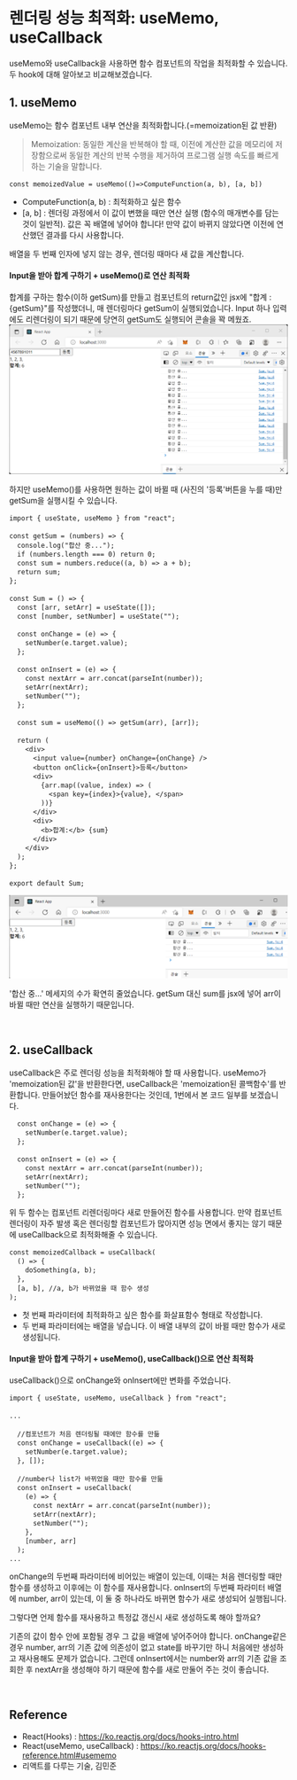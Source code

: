 # 렌더링 성능 최적화: useMemo, useCallback

useMemo와 useCallback을 사용하면 함수 컴포넌트의 작업을 최적화할 수 있습니다. 두 hook에 대해 알아보고 비교해보겠습니다.

## 1. useMemo

useMemo는 함수 컴포넌트 내부 연산을 최적화합니다.(=memoization된 값 반환)

> Memoization: 동일한 계산을 반복해야 할 때, 이전에 계산한 값을 메모리에 저장함으로써 동일한 계산의 반복 수행을 제거하여 프로그램 실행 속도를 빠르게 하는 기술을 말합니다.

```
const memoizedValue = useMemo(()=>ComputeFunction(a, b), [a, b])
```

- ComputeFunction(a, b) : 최적화하고 싶은 함수
- [a, b] : 렌더링 과정에서 이 값이 변했을 때만 연산 실행 (함수의 매개변수를 담는 것이 일반적). 값은 꼭 배열에 넣어야 합니다! 만약 값이 바뀌지 않았다면 이전에 연산했던 결과를 다시 사용합니다.

배열을 두 번째 인자에 넣지 않는 경우, 렌더링 때마다 새 값을 계산합니다.

#### Input을 받아 합계 구하기 + useMemo()로 연산 최적화

합계를 구하는 함수(이하 getSum)를 만들고 컴포넌트의 return값인 jsx에 "합계 : {getSum}"를 작성했더니, 매 렌더링마다 getSum이 실행되었습니다. Input 하나 입력에도 리렌더링이 되기 때문에 당연히 getSum도 실행되어 콘솔을 꽉 메웠죠.
![default](../imgs/image-useMemo1.png)

하지만 useMemo()를 사용하면 원하는 값이 바뀔 때 (사진의 '등록'버튼을 누를 때)만 getSum을 실행시킬 수 있습니다.

```
import { useState, useMemo } from "react";

const getSum = (numbers) => {
  console.log("합산 중...");
  if (numbers.length === 0) return 0;
  const sum = numbers.reduce((a, b) => a + b);
  return sum;
};

const Sum = () => {
  const [arr, setArr] = useState([]);
  const [number, setNumber] = useState("");

  const onChange = (e) => {
    setNumber(e.target.value);
  };

  const onInsert = (e) => {
    const nextArr = arr.concat(parseInt(number));
    setArr(nextArr);
    setNumber("");
  };

  const sum = useMemo(() => getSum(arr), [arr]);

  return (
    <div>
      <input value={number} onChange={onChange} />
      <button onClick={onInsert}>등록</button>
      <div>
        {arr.map((value, index) => (
          <span key={index}>{value}, </span>
        ))}
      </div>
      <div>
        <b>합계:</b> {sum}
      </div>
    </div>
  );
};

export default Sum;

```

![default](../imgs/image-useMemo2.png)

'합산 중...' 메세지의 수가 확연히 줄었습니다.
getSum 대신 sum를 jsx에 넣어 arr이 바뀔 때만 연산을 실행하기 때문입니다.

<br>

## 2. useCallback

useCallback은 주로 렌더링 성능을 최적화해야 할 때 사용합니다. useMemo가 'memoization된 값'을 반환한다면, useCallback은 'memoization된 콜백함수'를 반환합니다. 만들어놨던 함수를 재사용한다는 것인데, 1번에서 본 코드 일부를 보겠습니다.

```
  const onChange = (e) => {
    setNumber(e.target.value);
  };

  const onInsert = (e) => {
    const nextArr = arr.concat(parseInt(number));
    setArr(nextArr);
    setNumber("");
  };
```

위 두 함수는 컴포넌트 리렌더링마다 새로 만들어진 함수를 사용합니다. 만약 컴포넌트 렌더링이 자주 발생 혹은 렌더링할 컴포넌트가 많아지면 성능 면에서 좋지는 않기 때문에 useCallback으로 최적화해줄 수 있습니다.

```
const memoizedCallback = useCallback(
  () => {
    doSomething(a, b);
  },
  [a, b], //a, b가 바뀌었을 때 함수 생성
);
```

- 첫 번째 파라미터에 최적화하고 싶은 함수를 화살표함수 형태로 작성합니다.
- 두 번째 파라미터에는 배열을 넣습니다. 이 배열 내부의 값이 바뀔 때만 함수가 새로 생성됩니다.

#### Input을 받아 합계 구하기 + useMemo(), useCallback()으로 연산 최적화

useCallback()으로 onChange와 onInsert에만 변화를 주었습니다.

```
import { useState, useMemo, useCallback } from "react";

...

  //컴포넌트가 처음 렌더링될 때에만 함수를 만듦
  const onChange = useCallback((e) => {
    setNumber(e.target.value);
  }, []);

  //number나 list가 바뀌었을 때만 함수를 만듦
  const onInsert = useCallback(
    (e) => {
      const nextArr = arr.concat(parseInt(number));
      setArr(nextArr);
      setNumber("");
    },
    [number, arr]
  );
...
```

onChange의 두번째 파라미터에 비어있는 배열이 있는데, 이때는 처음 렌더링할 때만 함수를 생성하고 이후에는 이 함수를 재사용합니다. onInsert의 두번째 파라미터 배열에 number, arr이 있는데, 이 둘 중 하나라도 바뀌면 함수가 새로 생성되어 실행됩니다.

그렇다면 언제 함수를 재사용하고 특정값 갱신시 새로 생성하도록 해야 할까요?

기존의 값이 함수 안에 포함될 경우 그 값을 배열에 넣어주어야 합니다.
onChange같은 경우 number, arr의 기존 값에 의존성이 없고 state를 바꾸기만 하니 처음에만 생성하고 재사용해도 문제가 없습니다. 그런데 onInsert에서는 number와 arr의 기존 값을 조회한 후 nextArr을 생성해야 하기 때문에 함수를 새로 만둘어 주는 것이 좋습니다.

<br>

## Reference

- React(Hooks) : https://ko.reactjs.org/docs/hooks-intro.html
- React(useMemo, useCallback) : https://ko.reactjs.org/docs/hooks-reference.html#usememo
- 리액트를 다루는 기술, 김민준
